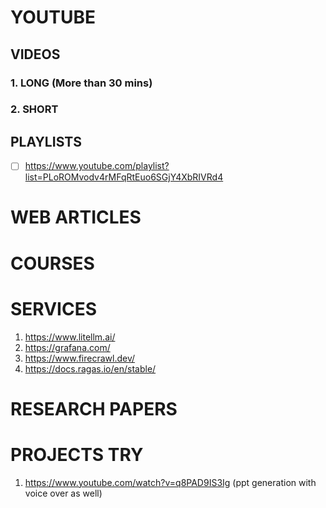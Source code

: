 # YOUTUBE

## VIDEOS

### 1. LONG (More than 30 mins)

### 2. SHORT

## PLAYLISTS

- [ ] https://www.youtube.com/playlist?list=PLoROMvodv4rMFqRtEuo6SGjY4XbRIVRd4

# WEB ARTICLES 
# COURSES
# SERVICES 
1. https://www.litellm.ai/ 
2. https://grafana.com/
3. https://www.firecrawl.dev/
4. https://docs.ragas.io/en/stable/
# RESEARCH PAPERS

# PROJECTS TRY 
1. https://www.youtube.com/watch?v=q8PAD9IS3Ig (ppt generation with voice over as well)
